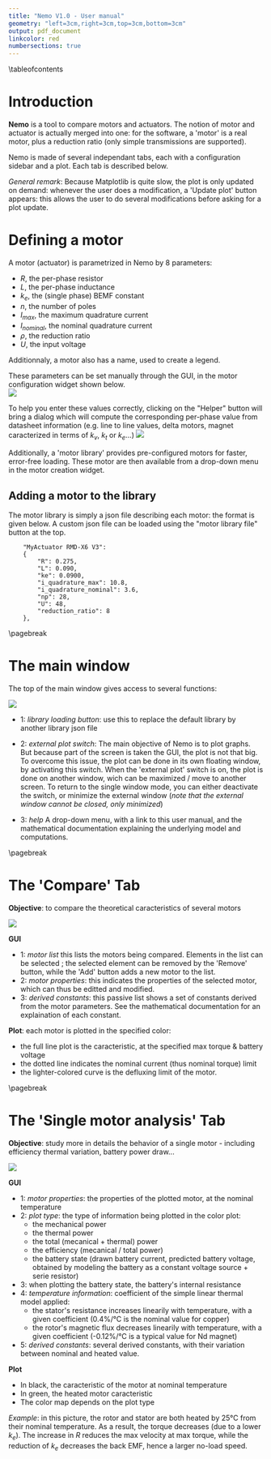 ```yaml
---
title: "Nemo V1.0 - User manual"
geometry: "left=3cm,right=3cm,top=3cm,bottom=3cm"
output: pdf_document
linkcolor: red
numbersections: true
---
```


\tableofcontents

# Introduction

**Nemo** is a tool to compare motors and actuators.
The notion of motor and actuator is actually merged into one: for the software, a 'motor' is a real
motor, plus a reduction ratio (only simple transmissions are supported).

Nemo is made of several independant tabs, each with a configuration sidebar and a plot. Each tab is described below.

*General remark*: Because Matplotlib is quite slow, the plot is only updated on demand: whenever the user does a modification,
 a 'Update plot' button appears: this allows the user to do several modifications before asking for a plot update.

# Defining a motor

A motor (actuator) is parametrized in Nemo by 8 parameters:

 - $R$, the per-phase resistor
 - $L$, the per-phase inductance
 - $k_e$, the (single phase) BEMF constant
 - $n$, the number of poles
 - $I_{max}$, the maximum quadrature current
 - $I_{nominal}$, the nominal quadrature current
 - $\rho$, the reduction ratio
 - $U$, the input voltage

Additionnaly, a motor also has a name, used to create a legend.


These parameters can be set manually through the GUI, in the motor configuration widget shown below.\
![](Figures/motor_creation_widget.png)

To help you enter these values correctly, clicking on the "Helper" button will bring a dialog which will compute the
corresponding per-phase value from datasheet information (e.g. line to line values, delta motors, magnet caracterized in
terms of $k_v$, $k_t$ or $k_e$...)
![](Figures/motor_creation_helper.png)

Additionally, a 'motor library' provides pre-configured motors for faster, error-free loading. These motor are then available
from a drop-down menu in the motor creation widget.

## Adding a motor to the library

The motor library is simply a json file describing each motor: the format is given below. A custom json file can be
loaded using the "motor library file" button at the top.
```
    "MyActuator RMD-X6 V3":
    {
        "R": 0.275,
        "L": 0.090,
        "ke": 0.0900,
        "i_quadrature_max": 10.8,
        "i_quadrature_nominal": 3.6,
        "np": 28,
        "U": 48,
        "reduction_ratio": 8
    },
```

\pagebreak

# The main window

The top of the main window gives access to several functions:

![](Figures/main_menu.png)

 - 1: *library loading button*: use this to replace the default library by another library json file
 - 2: *external plot switch*: The main objective of Nemo is to plot graphs. But because part of the screen is taken the GUI, the plot is not that big.
 To overcome this issue, the plot can be done in its own floating window, by activating this switch. When the 'external plot' switch is on, the plot is done on
 another window, wich can be maximized / move to another screen. To return to the single window mode, you can either deactivate the
 switch, or minimize the external window (*note that the external window cannot be closed, only minimized*)

 - 3: *help* A drop-down menu, with a link to this user manual, and the mathematical documentation explaining the underlying model and computations.

\pagebreak

# The 'Compare' Tab

**Objective**: to compare the theoretical caracteristics of several motors

![](Figures/compare.png)

**GUI**

 - 1: *motor list* this lists the motors being compared. Elements in the list can be selected ; the selected element can be removed by the 'Remove' button, while the 'Add' button
 adds a new motor to the list.
 - 2: *motor properties*: this indicates the properties of the selected motor, which can thus be editted and modified.
 - 3: *derived constants*: this passive list shows a set of constants derived from the motor parameters. See the mathematical documentation for an explaination of each
 constant.

**Plot**: each motor is plotted in the specified color:

 - the full line plot is the caracteristic, at the specified max torque & battery voltage
 - the dotted line indicates the nominal current (thus nominal torque) limit
 - the lighter-colored curve is the defluxing limit of the motor.

\pagebreak

# The 'Single motor analysis' Tab

**Objective**: study more in details the behavior of a single motor - including efficiency thermal variation, battery power draw...

![](Figures/single_motor_tab.png)


**GUI**

 - 1: *motor properties*: the properties of the plotted motor, at the nominal temperature
 - 2: *plot type*: the type of information being plotted in the color plot:
    - the mechanical power
    - the thermal power
    - the total (mecanical + thermal) power
    - the efficiency (mecanical / total power)
    - the battery state (drawn battery current, predicted battery voltage, obtained by modeling the battery as a constant voltage source + serie resistor)
 - 3: when plotting the battery state, the battery's internal resistance
 - 4: *temperature information*: coefficient of the simple linear thermal model applied:
 	- the stator's resistance increases linearily with temperature, with a given coefficient (0.4%/°C is the nominal value for copper)
	- the rotor's magnetic flux decreases linearily with temperature, with a given coefficient (-0.12%/°C is a typical value for Nd magnet)
 - 5: *derived constants*: several derived constants, with their variation between nominal and heated value.

**Plot**

 - In black, the caracteristic of the motor at nominal temperature
 - In green, the heated motor caracteristic
 - The color map depends on the plot type

*Example*: in this picture, the rotor and stator are both heated by 25°C from their nominal temperature. As a result, the torque decreases (due to a lower $k_e$). The increase
in $R$ reduces the max velocity at max torque, while the reduction of $k_e$ decreases the back EMF, hence a larger no-load speed.
